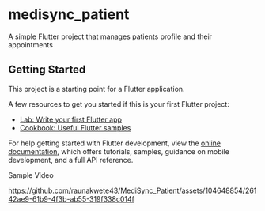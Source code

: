 # medisync_patient

A simple Flutter project that manages patients profile and their appointments

## Getting Started

This project is a starting point for a Flutter application.

A few resources to get you started if this is your first Flutter project:

- [Lab: Write your first Flutter app](https://docs.flutter.dev/get-started/codelab)
- [Cookbook: Useful Flutter samples](https://docs.flutter.dev/cookbook)

For help getting started with Flutter development, view the
[online documentation](https://docs.flutter.dev/), which offers tutorials,
samples, guidance on mobile development, and a full API reference.

Sample Video

https://github.com/raunakwete43/MediSync_Patient/assets/104648854/26142ae9-61b9-4f3b-ab55-319f338c014f

